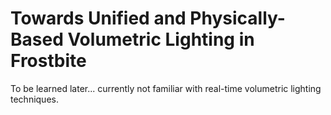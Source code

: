 # Towards Unified and Physically-Based Volumetric Lighting in Frostbite

To be learned later... currently not familiar with real-time volumetric lighting techniques.